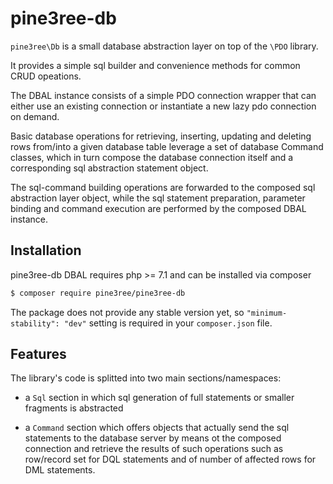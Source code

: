 # pine3ree-db

`pine3ree\Db` is a small database abstraction layer on top of the `\PDO` library.

It provides a simple sql builder and convenience methods for common CRUD opeations.

The DBAL instance consists of a simple PDO connection wrapper that can either use
an existing connection or instantiate a new lazy pdo connection on demand.

Basic database operations for retrieving, inserting, updating and deleting rows from/into
a given database table leverage a set of database Command classes, which in turn
compose the database connection itself and a corresponding sql abstraction statement object.

The sql-command building operations are forwarded to the composed sql abstraction layer object,
while the sql statement preparation, parameter binding and command execution are
performed by the composed DBAL instance.

## Installation

pine3ree-db DBAL requires php >= 7.1 and can be installed via composer

```bash
$ composer require pine3ree/pine3ree-db
```

The package does not provide any stable version yet, so `"minimum-stability": "dev"`
setting is required in your `composer.json` file.

## Features

The library's code is splitted into two main sections/namespaces:

- a `Sql` section in which sql generation of full statements or smaller fragments
  is abstracted

- a `Command` section which offers objects that actually send the sql statements
  to the database server by means ot the composed connection and retrieve the results of
  such operations such as row/record set for DQL statements and of number of
  affected rows for DML statements.
